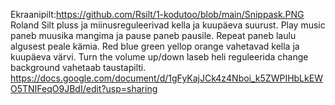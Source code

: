 Ekraanipilt:https://github.com/Rsilt/1-kodutoo/blob/main/Snippask.PNG
Roland Silt
 pluss ja  miinusreguleerivad kella  ja kuupäeva suurust. 
 Play music paneb  muusika mangima ja pause paneb pausile. Repeat paneb laulu algusest peale  kämia.
 Red blue green yellop orange vahetavad kella ja kuupäeva värvi. 
 Turn the volume up/down laseb heli reguleerida
 change background vahetaab taustapilti.
 https://docs.google.com/document/d/1gFyKajJCk4z4Nboi_k5ZWPIHbLkEWO5TNIFeqO9JBdI/edit?usp=sharing 